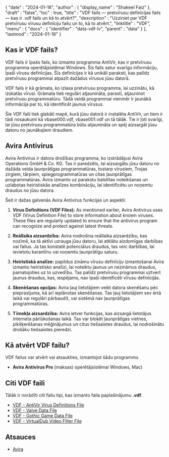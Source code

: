 {
  "date" : "2024-01-18",
  "author" : {
    "display_name" : "Shakeel Faiz"
},
  "draft" : "false",
  "toc" : true,
  "title" : "VDF fails — pretvīrusu definīcijas fails — kas ir .vdf fails un kā to atvērt?",
  "description" : "Uzziniet par VDF pretvīrusu vīrusu definīciju failu un to, kā to atvērt.",
  "linktitle" : "VDF",
  "menu" : {
    "docs" : {
      "identifier" : "data-vdf-lv",
      "parent" : "data"
}
},
  "lastmod" : "2024-01-18"
}

## Kas ir VDF fails?

VDF fails ir īpašs fails, ko izmanto programma AntiVir, kas ir pretvīrusu programma operētājsistēmai Windows. Šis fails satur svarīgu informāciju, īpaši vīrusu definīcijas. Šīs definīcijas ir kā unikāli paraksti, kas palīdz pretvīrusu programmai atpazīt dažādus vīrusus jūsu datorā.

VDF fails ir kā grāmata, ko izlasa pretvīrusu programma, lai uzzinātu, kā izskatās vīrusi. Grāmata tiek regulāri atjaunināta, parasti, atjauninot pretvīrusu programmatūru. Tādā veidā programmai vienmēr ir jaunākā informācija par to, kā identificēt jaunus vīrusus.

Šie VDF faili tiek glabāti mapē, kurā jūsu datorā ir instalēta AntiVir, un tiem ir tādi nosaukumi kā vbase000.vdf, vbase001.vdf un tā tālāk. Tie ir ļoti svarīgi, lai jūsu pretvīrusu programmatūra būtu atjaunināta un spēj aizsargāt jūsu datoru no jaunākajiem draudiem.

## Avira Antivirus

Avira Antivirus ir datora drošības programma, ko izstrādājusi Avira Operations GmbH & Co. KG. Tas ir paredzēts, lai aizsargātu jūsu datoru no dažāda veida ļaunprātīgas programmatūras, tostarp vīrusiem, Trojas zirgiem, tārpiem, spiegprogrammatūras un citas ļaunprātīgas programmatūras. Avira izmanto uz parakstu balstītas noteikšanas un uzlabotas heiristiskās analīzes kombināciju, lai identificētu un noņemtu draudus no jūsu datora.

Šeit ir dažas galvenās Avira Antivirus funkcijas un aspekti:

1.  **Virus Definitions (VDF Files):** As mentioned earlier, Avira Antivirus uses VDF (Virus Definition File) to store information about known viruses. These files are regularly updated to ensure that the antivirus program can recognize and protect against latest threats.
    
2.  **Reāllaika aizsardzība:** Avira nodrošina reāllaika aizsardzību, kas nozīmē, ka tā aktīvi uzrauga jūsu datoru, lai atklātu aizdomīgas darbības vai failus. Ja tas konstatē potenciālus draudus, tas veic darbības, lai ievietotu karantīnu vai noņemtu ļaunprātīgu saturu.
    
3.  **Heiristiskā analīze:** papildus zināmu vīrusu definīciju izmantošanai Avira izmanto heiristisko analīzi, lai noteiktu jaunus un nezināmus draudus, pamatojoties uz to uzvedību. Tas palīdz pretvīrusu programmai uztvert jaunus draudus, kas, iespējams, nav īpaši identificēti vīrusu definīcijās.
    
4.  **Skenēšanas opcijas:** Avira ļauj lietotājiem veikt datora skenēšanu pēc pieprasījuma, kā arī ieplānotas skenēšanas. Tas ļauj lietotājiem sev ērtā laikā vai regulāri pārbaudīt, vai sistēmā nav ļaunprātīgas programmatūras.
    
5.  **Tīmekļa aizsardzība:** Avira ietver funkcijas, kas aizsargā lietotājus interneta pārlūkošanas laikā. Tas var bloķēt ļaunprātīgas vietnes, pikšķerēšanas mēģinājumus un citus tiešsaistes draudus, lai nodrošinātu drošāku tiešsaistes pieredzi.

## Kā atvērt VDF failu?

VDF failus var atvērt vai atsaukties, izmantojot šādu programmu

- **Avira Antivirus Pro** (maksas) operētājsistēmai Windows, Mac)

## Citi VDF faili

Tālāk ir norādīti citi failu tipi, kas izmanto faila paplašinājumu **.vdf**.

- [VDF - AntiVir Virus Definitions File](/data/vdf/)
- [VDF - Valve Data File](/game/vdf/)
- [VDF - Gothic Game Data File](/game/vdf-gothic/)
- [VDF - VirtualDub Video Filter File](/plugin/vdf/)

## Atsauces
* [Avira](https://en.wikipedia.org/wiki/Avira)


